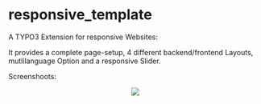responsive_template
===================

A TYPO3 Extension for responsive Websites: 

It provides a complete page-setup, 4 different backend/frontend Layouts, mutlilanguage Option and a responsive Slider.

Screenshoots:

<p align="center" >
  <img src="https://raw.github.com/klaus-ger/responsive_template/master/doc/responsive_screenshoot.jpg" >
</p>
